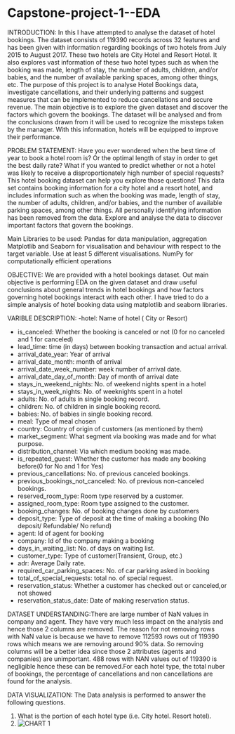 # Capstone-project-1--EDA
INTRODUCTION: In this I have attempted to analyse the dataset of hotel bookings. The dataset consists of 119390 records across 32 features and has been given with information regarding bookings of two hotels from July 2015 to August 2017. These two hotels are City Hotel and Resort Hotel. It also explores vast information of these two hotel types such as when the booking was made, length of stay, the number of adults, children, and/or babies, and the number of available parking spaces, among other things, etc. The purpose of this project is to analyse Hotel Bookings data, investigate cancellations, and their underlying patterns and suggest measures that can be implemented to reduce cancellations and secure revenue. The main objective is to explore the given dataset and discover the factors which govern the bookings. The dataset will be analysed and from the conclusions drawn from it will be used to recognize the missteps taken by the manager. With this information, hotels will be equipped to improve their performance.

PROBLEM STATEMENT: Have you ever wondered when the best time of year to book a hotel room is? Or the optimal length of stay in order to get the best daily rate? What if you wanted to predict whether or not a hotel was likely to receive a disproportionately high number of special requests? This hotel booking dataset can help you explore those questions! This data set contains booking information for a city hotel and a resort hotel, and includes information such as when the booking was made, length of stay, the number of adults, children, and/or babies, and the number of available parking spaces, among other things. All personally identifying information has been removed from the data. Explore and analyse the data to discover important factors that govern the bookings.

  Main Libraries to be used:
    Pandas for data manipulation, aggregation
    Matplotlib and Seaborn for visualisation and behaviour with respect to the target variable. Use at least 5 different visualisations.
    NumPy for computationally efficient operations
    
OBJECTIVE: We are provided with a hotel bookings dataset. Out main objective is performing EDA on the given dataset and draw useful conclusions about general trends in hotel bookings and how factors governing hotel bookings interact with each other. I have tried to do a simple analysis of hotel booking data using matplotlib and seaborn libraries.

VARIBLE DESCRIPTION:
-hotel: Name of hotel ( City or Resort)
- is_canceled: Whether the booking is canceled or not (0 for no canceled and 1 for canceled)
- lead_time: time (in days) between booking transaction and actual arrival.
- arrival_date_year: Year of arrival
- arrival_date_month: month of arrival
- arrival_date_week_number: week number of arrival date.
- arrival_date_day_of_month: Day of month of arrival date
- stays_in_weekend_nights: No. of weekend nights spent in a hotel
- stays_in_week_nights: No. of weeknights spent in a hotel
- adults: No. of adults in single booking record.
- children: No. of children in single booking record.
- babies: No. of babies in single booking record. 
- meal: Type of meal chosen 
- country: Country of origin of customers (as mentioned by them)
- market_segment: What segment via booking was made and for what purpose.
- distribution_channel: Via which medium booking was made.
- is_repeated_guest: Whether the customer has made any booking before(0 for No and 1 for 
                     Yes)
- previous_cancellations: No. of previous canceled bookings.
- previous_bookings_not_canceled: No. of previous non-canceled bookings.
- reserved_room_type: Room type reserved by a customer.
- assigned_room_type: Room type assigned to the customer.
- booking_changes: No. of booking changes done by customers
- deposit_type: Type of deposit at the time of making a booking (No deposit/ Refundable/ No refund)
- agent: Id of agent for booking
- company: Id of the company making a booking
- days_in_waiting_list: No. of days on waiting list.
- customer_type: Type of customer(Transient, Group, etc.)
- adr: Average Daily rate.
- required_car_parking_spaces: No. of car parking asked in booking
- total_of_special_requests: total no. of special request.
- reservation_status: Whether a customer has checked out or canceled,or not showed 
- reservation_status_date: Date of making reservation status.

DATASET UNDERSTANDING:There are large number of NaN values in company and agent. They have very much less impact on the analysis and hence those 2 columns are removed. The reason for not removing rows with NaN value is because we have to remove 112593 rows out of 119390 rows which means we are removing around 90% data. So removing columns will be a better idea since those 2 attributes (agents and companies) are unimportant. 488 rows with NAN values out of 119390 is negligible hence these can be removed.For each hotel type, the total nuber of bookings, the percentage of cancellations and non cancellations are found for the analysis.

DATA VISUALIZATION: The Data analysis is performed to answer the following questions.
1.	What is the portion of each hotel type (i.e. City hotel. Resort hotel).
2.	![CHART 1](https://user-images.githubusercontent.com/124367258/216621715-c953205b-b423-498f-a677-155c3d8a2a62.JPG)



